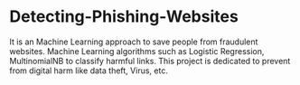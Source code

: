 # Detecting-Phishing-Websites
It is an Machine Learning approach to save people from fraudulent websites.
Machine Learning algorithms such as Logistic Regression, MultinomialNB to classify harmful links.
This project is dedicated to prevent from digital harm like data theft, Virus, etc.
